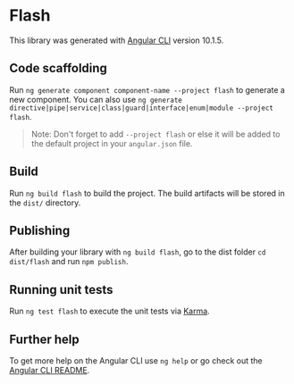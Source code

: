 # Flash

This library was generated with [Angular CLI](https://github.com/angular/angular-cli) version 10.1.5.

## Code scaffolding

Run `ng generate component component-name --project flash` to generate a new component. You can also use `ng generate directive|pipe|service|class|guard|interface|enum|module --project flash`.
> Note: Don't forget to add `--project flash` or else it will be added to the default project in your `angular.json` file. 

## Build

Run `ng build flash` to build the project. The build artifacts will be stored in the `dist/` directory.

## Publishing

After building your library with `ng build flash`, go to the dist folder `cd dist/flash` and run `npm publish`.

## Running unit tests

Run `ng test flash` to execute the unit tests via [Karma](https://karma-runner.github.io).

## Further help

To get more help on the Angular CLI use `ng help` or go check out the [Angular CLI README](https://github.com/angular/angular-cli/blob/master/README.md).

